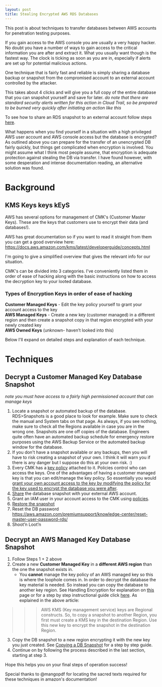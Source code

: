 ```yaml
---
layout: post
title: Stealing Encrypted AWS RDS Databases
--- 
```

 
This post is about techniques to transfer databases between AWS accounts for penetration testing purposes.
 
 If you gain access to the AWS console you are usually a very happy hacker. No doubt you have a number of ways to gain access to the critical information you are after and extract it. What you usually want though is the fastest way. The clock is ticking as soon as you are in, especially if alerts are set up for potential malicious actions. 
 
One technique that is fairly fast and reliable is simply sharing a database backup or snapshot from the compromised account to an external account controlled by the attacker. 
 
This takes about 4 clicks and will give you a full copy of the entire database that you can snapshot yourself and save for later. *do note that there are standard security alerts written for this action in Cloud Trail, so be prepared to be burned very quickly after initiating an action like this*
 
To see how to share an RDS snapshot to an external account follow steps [here](https://docs.aws.amazon.com/AmazonRDS/latest/UserGuide/USER_ShareSnapshot.html).
 
What happens when you find yourself in a situation with a high privileged AWS user account and AWS console access but the database is encrypted? As outlined above you can prepare for the transfer of an unencrypted DB fairly quickly, but things get complicated when encryption is involved. You might assume what I think most people assume, that encryption is adequate protection against stealing the DB via transfer. I have found however, with some desperation and intense documentation reading, an alternative solution was found.
 
# Background
## KMS Keys keys kEyS
 
AWS has several options for management of CMK's (Customer Master Keys). These are the keys that customers use to encrypt their data (and databases!).
 
AWS has great documentation so if you want to read it straight from them you can get a good overview here: https://docs.aws.amazon.com/kms/latest/developerguide/concepts.html
 
I'm going to give a simplified overview that gives the relevant info for our situation.
 
CMK's can be divided into 3 categories. I've conveniently listed them in order of ease of hacking along with  the basic instructions on how to access the decryption key to your looted database.
 
### Types of Encryption Keys in order of ease of hacking
**Customer Managed Keys** - Edit the key policy yourself to grant your account access to the key  
**AWS Managed Keys** - Create a new key (customer managed) in a different region and then create a snapshot copy in that region encrypted with your newly created key  
**AWS Owned Keys** (unknown- haven’t looked into this)
 
Below I'll expand on detailed steps and explanation of each technique.
 
# Techniques
## Decrypt a Customer Managed Key Database Snapshot
*note you must have access to a fairly high permissioned account that can manage keys*
1. Locate a snapshot or automated backup of the database. RDS>Snapshots is a good place to look for example. Make sure to check the manual and System tabs on that page. As always, if you see nothing, make sure to check all the Regions available in case you are in the wrong one. Snapshots are one off copies of the database. Engineers quite often have an automated backup schedule for emergency restore purposes using the AWS Backup Service or the automated backup window for the database.
2. If you don't have a snapshot available or any backups, then you will have to risk creating a snapshot of your own. I think it will warn you if there is any danger but I suppose do this at your own risk. :)
3. Every CMK has a [key policy](https://docs.aws.amazon.com/kms/latest/developerguide/key-policies.html) attached to it. Policies control who can access the keys. One of the advantages of having a customer managed key is that you can edit/manage the key policy. So essentially you would [grant your own account access to the key by modifying the policy for the key used to encrypt the database you were after](https://docs.aws.amazon.com/kms/latest/developerguide/key-policy-modifying-external-accounts.html).
4. [Share](https://docs.aws.amazon.com/AmazonRDS/latest/UserGuide/USER_ShareSnapshot.html) the database snapshot with your external AWS account.
5. Grant an IAM user in your account access to the CMK using [policies](https://docs.aws.amazon.com/kms/latest/developerguide/iam-policies.html).
6. [Restore the snapshot](https://docs.aws.amazon.com/AmazonRDS/latest/UserGuide/USER_ShareSnapshot.html)
7. Reset the DB password https://aws.amazon.com/premiumsupport/knowledge-center/reset-master-user-password-rds/
8. Shoot’n Loot’n
 
## Decrypt an AWS Managed Key Database Snapshot
1. Follow Steps 1 + 2 above
2. Create a new **Customer Managed Key** in a **different AWS region** than the one the snapshot exists in. 
    - You **cannot** manage the key policy of an AWS managed key so this is where the loophole comes in. In order to decrypt the database the key material is needed. So instead you can copy the database to another key region. See Handling Encryption for explanation on [this](https://docs.aws.amazon.com/AmazonRDS/latest/UserGuide/USER_CopySnapshot.html) page or for a step by step instructional guide click [here](https://aws.amazon.com/blogs/database/securing-data-in-amazon-rds-using-aws-kms-encryption/). 
As explained in the above article:
>>>AWS KMS (Key management service) keys are Regional constructs. So, to copy a snapshot to another Region, you first must create a KMS key in the destination Region. Use this new key to encrypt the snapshot in the destination Region.
3. Copy the DB snapshot to a new region encrypting it with the new key you just created. See [Copying a DB Snapshot](https://docs.aws.amazon.com/AmazonRDS/latest/UserGuide/USER_CopySnapshot.html) for a step by step guide.
4. Continue on by following the process described in the last section, starting at step 3.
 
Hope this helps you on your final steps of operation success!

Special thanks to @mangopdf for locating the sacred texts required for these techniques in amazon's documentation!
